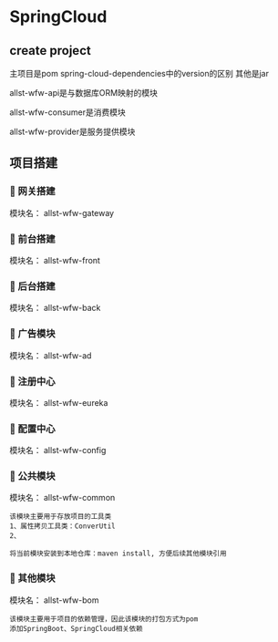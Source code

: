 # SpringCloud

## create project
主项目是pom
spring-cloud-dependencies中的version的区别
其他是jar

allst-wfw-api是与数据库ORM映射的模块

allst-wfw-consumer是消费模块

allst-wfw-provider是服务提供模块

## 项目搭建

### 🍎 网关搭建
模块名： allst-wfw-gateway

### 🍎 前台搭建
模块名： allst-wfw-front

### 🍎 后台搭建
模块名： allst-wfw-back

### 🍎 广告模块
模块名： allst-wfw-ad

### 🍎 注册中心
模块名： allst-wfw-eureka

### 🍎 配置中心
模块名： allst-wfw-config

### 🍎 公共模块
模块名： allst-wfw-common
```text
该模块主要用于存放项目的工具类
1、属性拷贝工具类：ConverUtil
2、

将当前模块安装到本地仓库：maven install, 方便后续其他模块引用
```

### 🍎 其他模块
模块名： allst-wfw-bom
```text
该模块主要用于项目的依赖管理，因此该模块的打包方式为pom
添加SpringBoot、SpringCloud相关依赖

```

 
 